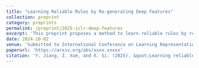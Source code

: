 ```yaml
---
title: "Learning Reliable Rules by Re-generating Deep Features"
collection: preprint
category: preprints
permalink: /preprint/2025-iclr-deep-features
excerpt: 'This preprint proposes a method to learn reliable rules by regenerating deep features in neural networks.'
date: 2024-10-02
venue: 'Submitted to International Conference on Learning Representations (ICLR)'
paperurl: 'https://arxiv.org/abs/xxxx.xxxxx'
citation: 'Y. Jiang, Z. Xue, and X. Si. (2025). &quot;Learning reliable rules by re-generating deep features.&quot; Submitted to <i>International Conference on Learning Representations (ICLR)</i>.'
---
```


